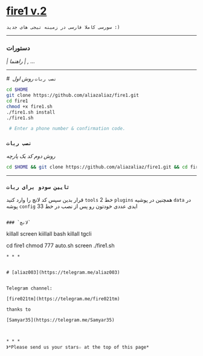 # [fire1 v.2](https://telegram.me/fire021tm)

`سورسی کاملا فارسی در زمینه تیجی های جدید :)`

* * *

### دستورات

*| راهنما | , ...*

* * *

#` نصب ربات`
*روش اول*
```sh
cd $HOME
git clone https://github.com/aliazaliaz/fire1.git
cd fire1
chmod +x fire1.sh
./fire1.sh install
./fire1.sh

 # Enter a phone number & confirmation code.
```
### `نصب ربات`
*روش دوم کد یک پارچه*
```sh
cd $HOME && git clone https://github.com/aliazaliaz/fire1.git && cd fire1 && chmod +x fire1.sh && ./fire1.sh install && ./fire1.sh 
```

* * *

### `تایین سودو برای ربات`
 قرار بدین سپس کد لانچ را وارد کنید  `tools`  خط 2   `plugins` همچنین در پوشیه  `data` در پوشه `config` ایدی عددی خودتون رو پس از نصب در خط 33 
```

### `لانچ`
```
killall screen
kiillall bash
killall tgcli
                                                                                                                                                                                                
cd fire1
chmod 777 auto.sh
screen ./fire1.sh

```
* * *


# [aliaz003](https://telegram.me/aliaz003)


Telegram channel:

[fire021tm](https://telegram.me/fire021tm)

thanks to   

[Samyar35](https://telegram.me/Samyar35)



* * *
》*Please send us your stars☆ at the top of this page*

